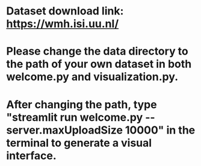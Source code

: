 # Dataset download link: https://wmh.isi.uu.nl/
# Please change the data directory to the path of your own dataset in both welcome.py and visualization.py.
# After changing the path, type "streamlit run welcome.py --server.maxUploadSize 10000" in the terminal to generate a visual interface.

